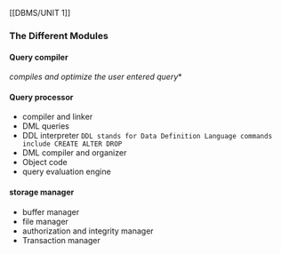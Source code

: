 [[DBMS/UNIT 1]]
### The Different Modules
#### Query compiler 
*compiles and optimize the user entered query**
#### Query processor 
- compiler and linker
- DML queries
- DDL interpreter                                                                                                                       ```DDL stands for Data Definition Language commands include CREATE ALTER DROP ```
- DML compiler and organizer
- Object code
- query evaluation engine 

#### storage manager 
- buffer manager
- file manager
- authorization and integrity manager
- Transaction manager